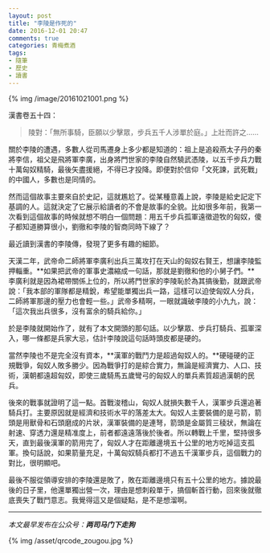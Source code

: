 ```yaml
---
layout: post
title: "李陵是作死的"
date: 2016-12-01 20:47
comments: true
categories: 青梅煮酒
tags:
- 隨筆
- 歷史
- 讀書
---
```


{% img /image/20161021001.png %}

漢書卷五十四：

> 陵對：「無所事騎，臣願以少擊眾，步兵五千人涉單於庭。」上壯而許之……

關於李陵的遭遇，多數人從司馬遷身上多少都是知道的：祖上是追殺燕太子丹的秦將李信，祖父是飛將軍李廣，出身將門世家的李陵自然驍武憑陵，以五千步兵力戰十萬匈奴精騎，最後矢盡援絕，不得已才投降。即便對於信仰「文死諫，武死戰」的中國人，多數也是同情的。

然而這個故事主要來自於史記，這就尷尬了。從某種意義上說，李陵是給史記定下基調的人。這就決定了它展示給讀者的不會是故事的全貌。比如很多年前，我第一次看到這個故事的時候就想不明白一個問題：用五千步兵孤軍遠徵遊牧的匈奴，傻子都知道勝算很小，劉徹和李陵的智商同時下線了？

最近讀到漢書的李陵傳，發現了更多有趣的細節。

天漢二年，武帝命二師將軍李廣利出兵三萬攻打在天山的匈奴右賢王，想讓李陵監押輜重。**如果把武帝的軍事史濃縮成一句話，那就是劉徹和他的小舅子們。**李廣利就是因為裙帶關係上位的，所以將門世家的李陵恥於為其搞後勤，就跟武帝說：「我本部的軍隊都是精銳，希望能單獨出兵一路，這樣可以迫使匈奴人分兵，二師將軍那邊的壓力也會輕一些。」武帝多精啊，一眼就識破李陵的小九九，說：「這次我出兵很多，沒有富余的騎兵給你。」

於是李陵就開始作了，就有了本文開頭的那句話。以少擊眾、步兵打騎兵、孤軍深入，哪一條都是兵家大忌，估計李陵說這句話時頭皮都是硬的。

當然李陵也不是完全沒有資本，**漢軍的戰鬥力是超過匈奴人的。**硬碰硬的正規戰爭，匈奴人敗多勝少。因為戰爭打的是綜合實力，無論是經濟實力、人口、技術，漢朝都遠超匈奴，即使三歲騎馬五歲彎弓的匈奴人的單兵素質超過漢朝的民兵。

後來的戰事就證明了這一點。首戰浚稽山，匈奴人就損失數千人，漢軍步兵還追著騎兵打。主要原因就是經濟和技術水平的落差太大。匈奴人主要裝備的是弓箭，箭頭是用獸骨和石頭磨成的片狀，漢軍裝備的是連弩，箭頭是金屬質三稜狀，無論在射速、穿透力還是精准度上，前者都遠遠落後於後者。所以轉戰上千里，堅持很多天，直到最後漢軍的箭用完了，匈奴人才在距離邊境五十公里的地方吃掉這支孤軍。換句話說，如果箭量充足，十萬匈奴騎兵都打不過五千漢軍步兵，這個戰力的對比，很明顯吧。

最後不服從領導安排的李陵還是敗了，敗在距離邊境只有五十公里的地方。據說最後的日子里，他還單獨出營一次，理由是想刺殺單于，搞個斬首行動，回來後就徹底喪失了戰鬥意志。我覺得這又是個疑點，是不是想溜啊。

<hr>

*本文最早发布在公众号：__两司马门下走狗__*

{% img /asset/qrcode_zougou.jpg %}

